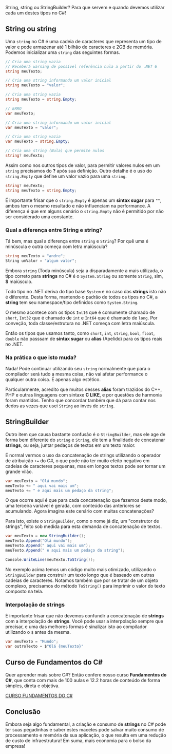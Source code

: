 String, string ou StringBuilder? Para que servem e quando devemos utilizar cada um destes tipos no C#!

## String ou string
Uma `string` no C# é uma cadeia de caracteres que representa um tipo de valor e pode armazenar até 1 bilhão de caracteres e 2GB de memória. Podemos inicializar uma `string` das seguintes formas.

```csharp
// Cria uma string vazia 
// Receberá warning de possível referência nula a partir do .NET 6
string meuTexto;

// Cria uma string informando um valor inicial
string meuTexto = "valor";

// Cria uma string vazia
string meuTexto = string.Empty;

// ERRO
var meuTexto;

// Cria uma string informando um valor inicial
var meuTexto = "valor";

// Cria uma string vazia
var meuTexto = string.Empty;

// Cria uma string (Nula) que permite nulos
string? meuTexto;
```

Assim como nos outros tipos de valor, para permitir valores nulos em um `string` precisamos do **?** após sua definição. Outro detalhe é o uso do `string.Empty` que define um valor vazio para uma `string`.

```csharp
string? meuTexto;
string meuTexto = string.Empty;
```

É importante frisar que o `string.Empty` é apenas um **sintax sugar** para `""`, ambos tem o mesmo resultado e não influenciam na performance. A diferença é que em alguns cenário o `string.Empty` não é permitido por não ser considerado uma constante.

### Qual a diferença entre String e string?
Tá bem, mas qual a diferença entre `string` e `String`? Por quê uma é minúscula e outra começa com letra maiúscula?

```csharp
string meuTexto = "andre";
String umValor = "algum valor";
```

Embora `string` (Toda minúscula) seja a disparadamente a mais utilizada, o tipo correto para **strings** no C# é o `System.String` ou somente `String`, sim, **S** maiúsculo.

Todo tipo no .NET deriva do tipo base `System` e no caso das **strings** isto não é diferente. Desta forma, mantendo o padrão de todos os tipos no C#, a **string** tem seu namespace/tipo definidos como `System.String`.

O mesmo acontece com os tipos `Int16` que é comumente chamado de `short`, `Int32` que é chamado de `int` e `Int64` que é chamado de `long`. Por conveção, toda classe/estrutura no .NET começa com letra maiúscula.

Então os tipos que usamos tanto, como `short`, `int`, `string`, `bool`, `float`, `double` não passsam de **sintax sugar** ou **alias** (Apelido) para os tipos reais no .NET.

### Na prática o que isto muda?

Nada! Pode continuar utilizando seu `string` normalmente que para o compilador será tudo a mesma coisa, não vai afetar performance o qualquer outra coisa. É apenas algo estético.

Particularmente, acredito que muitos desses **alias** foram trazidos do C++, PHP e outras linguagens com sintaxe **C LIKE**, e por questões de harmonia foram mantidos. Tenho que concordar também que dá para contar nos dedos as vezes que usei `String` ao invés de `string`.

## StringBuilder
Outro item que causa bastante confusão é o `StringBuilder`, mas ele age de forma bem diferente do `string` e `String`, ele tem a finalidade de concatenar **strings**, ou seja, juntar pedaços de textos em um texto maior.

É normal vermos o uso da concatenação de strings utilizando o operador de atribuição `+=` do C#, o que pode não ter muito efeito negativo em cadeias de caracteres pequenas, mas em longos textos pode ser tornar um grande vilão.

```csharp
var meuTexto = "Olá mundo";
meuTexto += " aqui vai mais um";
meuTexto += " e aqui mais um pedaço da string";
```

O que ocorre aqui é que para cada concatenação que fazemos deste modo, uma terceira variável é gerada, com conteúdo das anteriores se acumulando. Agora imagina este cenário com muitas concatenações?

Para isto, existe o `StringBuilder`, como o nome já diz, um "construtor de strings", feito sob medida para esta demanda de concatenação de textos.

```csharp
var meuTexto = new StringBuilder();
meuTexto.Append("Olá mundo");
meuTexto.Append(" aqui vai mais um");
meuTexto.Append(" e aqui mais um pedaço da string");

Console.WriteLine(meuTexto.ToString());
```

No exemplo acima temos um código muito mais otimizado, utilizando o `StringBuilder` para construir um texto longo que é baseado em outras cadeias de caracteres. Notamos também que por se tratar de um objeto complexo, precisamos do método `ToString()` para imprimir o valor do texto composto na tela.

### Interpolação de strings
É importante frisar que não devemos confundir a concatenação de **strings** com a interpolação de **strings**. Você pode usar a interpolação sempre que precisar, e uma das melhores formas é sinalizar isto ao compilador utilizando o `$` antes da mesma.

```csharp
var meuTexto = "Mundo";
var outroTexto = $"Olá {meuTexto}"
```


## Curso de Fundamentos do C#
Quer aprender mais sobre C#? Então confere nosso curso **Fundamentos do C#**, que conta com mais de 100 aulas e 12.2 horas de conteúdo de forma simples, direta e objetiva.

<a class="uk-button uk-button-primary uk-width-1-1" href="https://balta.io/cursos/fundamentos-csharp?utm_source=site&utm_medium=blog&utm_campaign=blog-to-course&utm_content=csharp-strings">CURSO FUNDAMENTOS DO C#</a>

## Conclusão
Embora seja algo fundamental, a criação e consumo de **strings** no C# pode ter suas pegadinhas e saber estes macetes pode salvar muito consumo de processamento e memória da sua aplicação, o que resulta em uma redução de custo de infraestrutura! Em suma, mais economia para o bolso da empresa!


<div role="main" id="blog-s1-dotnet-134e3db1eea6c9829db1"></div>
<script type="text/javascript" src="https://d335luupugsy2.cloudfront.net/js/rdstation-forms/stable/rdstation-forms.min.js"></script>
<script type="text/javascript"> new RDStationForms('blog-s1-dotnet-134e3db1eea6c9829db1', 'UA-48664517-12').createForm();</script>